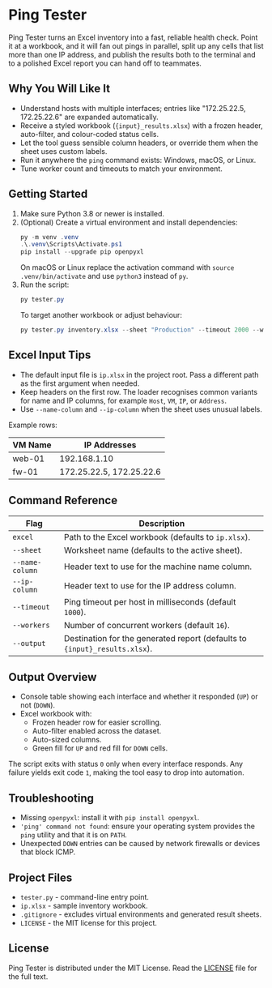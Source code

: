 # Ping Tester

Ping Tester turns an Excel inventory into a fast, reliable health check. Point it at a workbook, and it will fan out pings in parallel, split up any cells that list more than one IP address, and publish the results both to the terminal and to a polished Excel report you can hand off to teammates.

## Why You Will Like It
- Understand hosts with multiple interfaces; entries like "172.25.22.5, 172.25.22.6" are expanded automatically.
- Receive a styled workbook (`{input}_results.xlsx`) with a frozen header, auto-filter, and colour-coded status cells.
- Let the tool guess sensible column headers, or override them when the sheet uses custom labels.
- Run it anywhere the `ping` command exists: Windows, macOS, or Linux.
- Tune worker count and timeouts to match your environment.

## Getting Started
1. Make sure Python 3.8 or newer is installed.
2. (Optional) Create a virtual environment and install dependencies:
   ```powershell
   py -m venv .venv
   .\.venv\Scripts\Activate.ps1
   pip install --upgrade pip openpyxl
   ```
   On macOS or Linux replace the activation command with `source .venv/bin/activate` and use `python3` instead of `py`.
3. Run the script:
   ```powershell
   py tester.py
   ```
   To target another workbook or adjust behaviour:
   ```powershell
   py tester.py inventory.xlsx --sheet "Production" --timeout 2000 --workers 32
   ```

## Excel Input Tips
- The default input file is `ip.xlsx` in the project root. Pass a different path as the first argument when needed.
- Keep headers on the first row. The loader recognises common variants for name and IP columns, for example `Host`, `VM`, `IP`, or `Address`.
- Use `--name-column` and `--ip-column` when the sheet uses unusual labels.

Example rows:

| VM Name | IP Addresses         |
| ------- | -------------------- |
| web-01  | 192.168.1.10         |
| fw-01   | 172.25.22.5, 172.25.22.6 |

## Command Reference

| Flag          | Description                                                            |
| ------------- | ---------------------------------------------------------------------- |
| `excel`       | Path to the Excel workbook (defaults to `ip.xlsx`).                    |
| `--sheet`     | Worksheet name (defaults to the active sheet).                         |
| `--name-column` | Header text to use for the machine name column.                     |
| `--ip-column` | Header text to use for the IP address column.                          |
| `--timeout`   | Ping timeout per host in milliseconds (default `1000`).                |
| `--workers`   | Number of concurrent workers (default `16`).                           |
| `--output`    | Destination for the generated report (defaults to `{input}_results.xlsx`). |

## Output Overview
- Console table showing each interface and whether it responded (`UP`) or not (`DOWN`).
- Excel workbook with:
  - Frozen header row for easier scrolling.
  - Auto-filter enabled across the dataset.
  - Auto-sized columns.
  - Green fill for `UP` and red fill for `DOWN` cells.

The script exits with status `0` only when every interface responds. Any failure yields exit code `1`, making the tool easy to drop into automation.

## Troubleshooting
- Missing `openpyxl`: install it with `pip install openpyxl`.
- `'ping' command not found`: ensure your operating system provides the `ping` utility and that it is on `PATH`.
- Unexpected `DOWN` entries can be caused by network firewalls or devices that block ICMP.

## Project Files
- `tester.py` - command-line entry point.
- `ip.xlsx` - sample inventory workbook.
- `.gitignore` - excludes virtual environments and generated result sheets.
- `LICENSE` - the MIT license for this project.

## License
Ping Tester is distributed under the MIT License. Read the [LICENSE](LICENSE) file for the full text.
